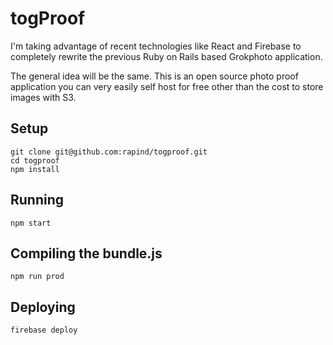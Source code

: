 # togProof

I'm taking advantage of recent technologies like React and Firebase to completely rewrite the previous Ruby on Rails based Grokphoto application.

The general idea will be the same. This is an open source photo proof application you can very easily self host for free other than the cost to store images with S3.

## Setup

```
git clone git@github.com:rapind/togproof.git
cd togproof
npm install
```

## Running

```
npm start
```

## Compiling the bundle.js

```
npm run prod
```

## Deploying

```
firebase deploy
```
